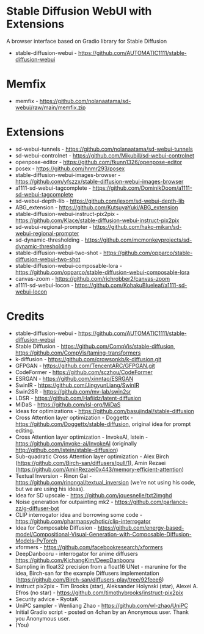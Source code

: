 # Stable Diffusion WebUI with Extensions
A browser interface based on Gradio library for Stable Diffusion
- stable-diffusion-webui - https://github.com/AUTOMATIC1111/stable-diffusion-webui
# Memfix
- memfix - https://github.com/nolanaatama/sd-webui/raw/main/memfix.zip
# Extensions
- sd-webui-tunnels - https://github.com/nolanaatama/sd-webui-tunnels
- sd-webui-controlnet - https://github.com/Mikubill/sd-webui-controlnet
- openpose-editor - https://github.com/fkunn1326/openpose-editor
- posex - https://github.com/hnmr293/posex
- stable-diffusion-webui-images-browser - https://github.com/yfszzx/stable-diffusion-webui-images-browser 
- a1111-sd-webui-tagcomplete - https://github.com/DominikDoom/a1111-sd-webui-tagcomplete
- sd-webui-depth-lib - https://github.com/jexom/sd-webui-depth-lib
- ABG_extension - https://github.com/KutsuyaYuki/ABG_extension
- stable-diffusion-webui-instruct-pix2pix - https://github.com/Klace/stable-diffusion-webui-instruct-pix2pix
- sd-webui-regional-prompter - https://github.com/hako-mikan/sd-webui-regional-prompter
- sd-dynamic-thresholding - https://github.com/mcmonkeyprojects/sd-dynamic-thresholding
- stable-diffusion-webui-two-shot - https://github.com/opparco/stable-diffusion-webui-two-shot
- stable-diffusion-webui-composable-lora -https://github.com/opparco/stable-diffusion-webui-composable-lora
- canvas-zoom - https://github.com/richrobber2/canvas-zoom
- a1111-sd-webui-locon - https://github.com/KohakuBlueleaf/a1111-sd-webui-locon

# Credits
- stable-diffusion-webui - https://github.com/AUTOMATIC1111/stable-diffusion-webui
- Stable Diffusion - https://github.com/CompVis/stable-diffusion, https://github.com/CompVis/taming-transformers
- k-diffusion - https://github.com/crowsonkb/k-diffusion.git
- GFPGAN - https://github.com/TencentARC/GFPGAN.git
- CodeFormer - https://github.com/sczhou/CodeFormer
- ESRGAN - https://github.com/xinntao/ESRGAN
- SwinIR - https://github.com/JingyunLiang/SwinIR
- Swin2SR - https://github.com/mv-lab/swin2sr
- LDSR - https://github.com/Hafiidz/latent-diffusion
- MiDaS - https://github.com/isl-org/MiDaS
- Ideas for optimizations - https://github.com/basujindal/stable-diffusion
- Cross Attention layer optimization - Doggettx - https://github.com/Doggettx/stable-diffusion, original idea for prompt editing.
- Cross Attention layer optimization - InvokeAI, lstein - https://github.com/invoke-ai/InvokeAI (originally http://github.com/lstein/stable-diffusion)
- Sub-quadratic Cross Attention layer optimization - Alex Birch (https://github.com/Birch-san/diffusers/pull/1), Amin Rezaei (https://github.com/AminRezaei0x443/memory-efficient-attention)
- Textual Inversion - Rinon Gal - https://github.com/rinongal/textual_inversion (we're not using his code, but we are using his ideas).
- Idea for SD upscale - https://github.com/jquesnelle/txt2imghd
- Noise generation for outpainting mk2 - https://github.com/parlance-zz/g-diffuser-bot
- CLIP interrogator idea and borrowing some code - https://github.com/pharmapsychotic/clip-interrogator
- Idea for Composable Diffusion - https://github.com/energy-based-model/Compositional-Visual-Generation-with-Composable-Diffusion-Models-PyTorch
- xformers - https://github.com/facebookresearch/xformers
- DeepDanbooru - interrogator for anime diffusers https://github.com/KichangKim/DeepDanbooru
- Sampling in float32 precision from a float16 UNet - marunine for the idea, Birch-san for the example Diffusers implementation (https://github.com/Birch-san/diffusers-play/tree/92feee6)
- Instruct pix2pix - Tim Brooks (star), Aleksander Holynski (star), Alexei A. Efros (no star) - https://github.com/timothybrooks/instruct-pix2pix
- Security advice - RyotaK
- UniPC sampler - Wenliang Zhao - https://github.com/wl-zhao/UniPC
- Initial Gradio script - posted on 4chan by an Anonymous user. Thank you Anonymous user.
- (You)

